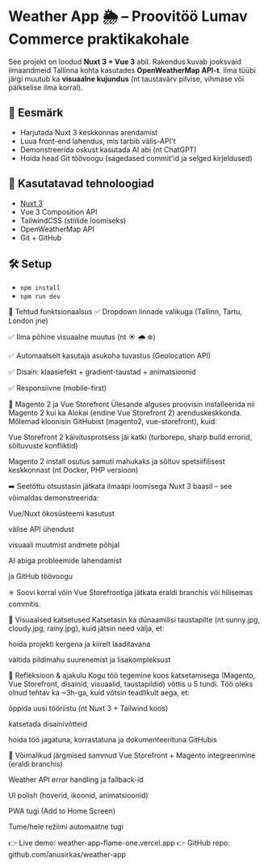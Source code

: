 # Weather App 🌦 – Proovitöö Lumav Commerce praktikakohale

See projekt on loodud **Nuxt 3 + Vue 3** abil. Rakendus kuvab jooksvaid ilmaandmeid Tallinna kohta kasutades **OpenWeatherMap API-t**. Ilma tüübi järgi muutub ka **visuaalne kujundus** (nt taustavärv pilvise, vihmase või päikselise ilma korral).

## 🎯 Eesmärk

- Harjutada Nuxt 3 keskkonnas arendamist  
- Luua front-end lahendus, mis tarbib välis-API't  
- Demonstreerida oskust kasutada AI abi (nt ChatGPT)  
- Hoida head Git töövoogu (sagedased commit'id ja selged kirjeldused)

## 🚀 Kasutatavad tehnoloogiad

- [Nuxt 3](https://nuxt.com/)  
- Vue 3 Composition API  
- TailwindCSS (stiilide loomiseks)  
- OpenWeatherMap API  
- Git + GitHub

## 🛠️ Setup

- `npm install`  
- `npm run dev`

🧪 Tehtud funktsionaalsus
✅ Dropdown linnade valikuga (Tallinn, Tartu, London jne)

✅ Ilma põhine visuaalne muutus (nt ☀️ 🌧️ ❄️)

✅ Automaatselt kasutaja asukoha tuvastus (Geolocation API)

✅ Disain: klaasiefekt + gradient-taustad + animatsioonid

✅ Responsiivne (mobile-first)

📌 Magento 2 ja Vue Storefront
Ülesande alguses proovisin installeerida nii Magento 2 kui ka Alokai (endine Vue Storefront 2) arenduskeskkonda. Mõlemad kloonisin GitHubist (magento2, vue-storefront), kuid:

Vue Storefront 2 käivitusprotsess jäi katki (turborepo, sharp build errorid, sõltuvuste konfliktid)

Magento 2 install osutus samuti mahukaks ja sõltuv spetsiifilisest keskkonnast (nt Docker, PHP versioon)

➡️ Seetõttu otsustasin jätkata ilmaäpi loomisega Nuxt 3 baasil – see võimaldas demonstreerida:

Vue/Nuxt ökosüsteemi kasutust

välise API ühendust

visuaali muutmist andmete põhjal

AI abiga probleemide lahendamist

ja GitHub töövoogu

✳️ Soovi korral võin Vue Storefrontiga jätkata eraldi branchis või hilisemas commitis.

🎨 Visuaalsed katsetused
Katsetasin ka dünaamilisi taustapilte (nt sunny.jpg, cloudy.jpg, rainy.jpg), kuid jätsin need välja, et:

hoida projekti kergena ja kiirelt laaditavana

vältida pildimahu suurenemist ja lisakompleksust

🧠 Refleksioon & ajakulu
Kogu töö tegemine koos katsetamisega (Magento, Vue Storefront, disainid, visuaalid, taustapildid) võttis u 5 tundi.
Töö oleks olnud tehtav ka ~3h-ga, kuid võtsin teadlikult aega, et:

õppida uusi tööriistu (nt Nuxt 3 + Tailwind koos)

katsetada disainivõtteid

hoida töö jagatuna, korrastatuna ja dokumenteerituna GitHubis

🔮 Võimalikud järgmised sammud
Vue Storefront + Magento integreerimine (eraldi branchis)

Weather API error handling ja fallback-id

UI polish (hoverid, ikoonid, animatsioonid)

PWA tugi (Add to Home Screen)

Tume/hele režiimi automaatne tugi

👉 Live demo: weather-app-flame-one.vercel.app
👉 GitHub repo: github.com/anusirkas/weather-app